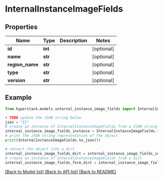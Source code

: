 # InternalInstanceImageFields


## Properties

Name | Type | Description | Notes
------------ | ------------- | ------------- | -------------
**id** | **int** |  | [optional] 
**name** | **str** |  | [optional] 
**region_name** | **str** |  | [optional] 
**type** | **str** |  | [optional] 
**version** | **str** |  | [optional] 

## Example

```python
from hyperstack.models.internal_instance_image_fields import InternalInstanceImageFields

# TODO update the JSON string below
json = "{}"
# create an instance of InternalInstanceImageFields from a JSON string
internal_instance_image_fields_instance = InternalInstanceImageFields.from_json(json)
# print the JSON string representation of the object
print(InternalInstanceImageFields.to_json())

# convert the object into a dict
internal_instance_image_fields_dict = internal_instance_image_fields_instance.to_dict()
# create an instance of InternalInstanceImageFields from a dict
internal_instance_image_fields_form_dict = internal_instance_image_fields.from_dict(internal_instance_image_fields_dict)
```
[[Back to Model list]](../README.md#documentation-for-models) [[Back to API list]](../README.md#documentation-for-api-endpoints) [[Back to README]](../README.md)


